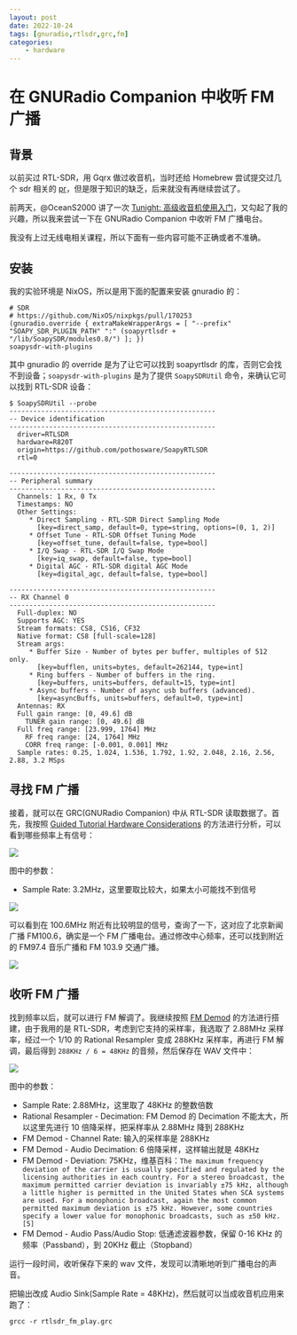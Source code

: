 ```yaml
---
layout: post
date: 2022-10-24
tags: [gnuradio,rtlsdr,grc,fm]
categories:
    - hardware
---
```


# 在 GNURadio Companion 中收听 FM 广播

## 背景

以前买过 RTL-SDR，用 Gqrx 做过收音机，当时还给 Homebrew 尝试提交过几个 sdr 相关的 [pr](https://github.com/Homebrew/legacy-homebrew/pulls?q=is%3Apr+author%3Ajiegec+)，但是限于知识的缺乏，后来就没有再继续尝试了。

前两天，@OceanS2000 讲了一次 [Tunight: 高级收音机使用入门](https://tuna.moe/event/2022/hacking-radio/)，又勾起了我的兴趣，所以我来尝试一下在 GNURadio Companion 中收听 FM 广播电台。

我没有上过无线电相关课程，所以下面有一些内容可能不正确或者不准确。

<!-- more -->

## 安装

我的实验环境是 NixOS，所以是用下面的配置来安装 gnuradio 的：

```
# SDR
# https://github.com/NixOS/nixpkgs/pull/170253
(gnuradio.override { extraMakeWrapperArgs = [ "--prefix" "SOAPY_SDR_PLUGIN_PATH" ":" (soapyrtlsdr + "/lib/SoapySDR/modules0.8/") ]; })
soapysdr-with-plugins
```

其中 gnuradio 的 override 是为了让它可以找到 soapyrtlsdr 的库，否则它会找不到设备；`soapysdr-with-plugins` 是为了提供 `SoapySDRUtil` 命令，来确认它可以找到 RTL-SDR 设备：

```shell
$ SoapySDRUtil --probe
----------------------------------------------------
-- Device identification
----------------------------------------------------
  driver=RTLSDR
  hardware=R820T
  origin=https://github.com/pothosware/SoapyRTLSDR
  rtl=0

----------------------------------------------------
-- Peripheral summary
----------------------------------------------------
  Channels: 1 Rx, 0 Tx
  Timestamps: NO
  Other Settings:
     * Direct Sampling - RTL-SDR Direct Sampling Mode
       [key=direct_samp, default=0, type=string, options=(0, 1, 2)]
     * Offset Tune - RTL-SDR Offset Tuning Mode
       [key=offset_tune, default=false, type=bool]
     * I/Q Swap - RTL-SDR I/Q Swap Mode
       [key=iq_swap, default=false, type=bool]
     * Digital AGC - RTL-SDR digital AGC Mode
       [key=digital_agc, default=false, type=bool]

----------------------------------------------------
-- RX Channel 0
----------------------------------------------------
  Full-duplex: NO
  Supports AGC: YES
  Stream formats: CS8, CS16, CF32
  Native format: CS8 [full-scale=128]
  Stream args:
     * Buffer Size - Number of bytes per buffer, multiples of 512 only.
       [key=bufflen, units=bytes, default=262144, type=int]
     * Ring buffers - Number of buffers in the ring.
       [key=buffers, units=buffers, default=15, type=int]
     * Async buffers - Number of async usb buffers (advanced).
       [key=asyncBuffs, units=buffers, default=0, type=int]
  Antennas: RX
  Full gain range: [0, 49.6] dB
    TUNER gain range: [0, 49.6] dB
  Full freq range: [23.999, 1764] MHz
    RF freq range: [24, 1764] MHz
    CORR freq range: [-0.001, 0.001] MHz
  Sample rates: 0.25, 1.024, 1.536, 1.792, 1.92, 2.048, 2.16, 2.56, 2.88, 3.2 MSps
```

## 寻找 FM 广播

接着，就可以在 GRC(GNURadio Companion) 中从 RTL-SDR 读取数据了。首先，我按照 [Guided Tutorial Hardware Considerations](https://wiki.gnuradio.org/index.php/Guided_Tutorial_Hardware_Considerations) 的方法进行分析，可以看到哪些频率上有信号：

![](/images/rtlsdr-analyze.png)

图中的参数：

- Sample Rate: 3.2MHz，这里要取比较大，如果太小可能找不到信号

![](/images/rtlsdr-analyze-waterfall.png)

可以看到在 100.6MHz 附近有比较明显的信号，查询了一下，这对应了北京新闻广播 FM100.6，确实是一个 FM 广播电台。通过修改中心频率，还可以找到附近的 FM97.4 音乐广播和 FM 103.9 交通广播。

![](/images/rtlsdr-analyze-waterfall-fm974.png)

## 收听 FM 广播

找到频率以后，就可以进行 FM 解调了。我继续按照 [FM Demod](https://wiki.gnuradio.org/index.php/FM_Demod) 的方法进行搭建，由于我用的是 RTL-SDR，考虑到它支持的采样率，我选取了 2.88MHz 采样率，经过一个 1/10 的 Rational Resampler 变成 288KHz 采样率，再进行 FM 解调，最后得到 `288KHz / 6 = 48KHz` 的音频，然后保存在 WAV 文件中：

![](/images/rtlsdr-fm.png)

图中的参数：

- Sample Rate: 2.88MHz，这里取了 48KHz 的整数倍数
- Rational Resampler - Decimation: FM Demod 的 Decimation 不能太大，所以这里先进行 10 倍降采样，把采样率从 2.88MHz 降到 288KHz
- FM Demod - Channel Rate: 输入的采样率是 288KHz
- FM Demod - Audio Decimation: 6 倍降采样，这样输出就是 48KHz
- FM Demod - Deviation: 75KHz，维基百科：`The maximum frequency deviation of the carrier is usually specified and regulated by the licensing authorities in each country. For a stereo broadcast, the maximum permitted carrier deviation is invariably ±75 kHz, although a little higher is permitted in the United States when SCA systems are used. For a monophonic broadcast, again the most common permitted maximum deviation is ±75 kHz. However, some countries specify a lower value for monophonic broadcasts, such as ±50 kHz.[5]`
- FM Demod - Audio Pass/Audio Stop: 低通滤波器参数，保留 0-16 KHz 的频率（Passband），到 20KHz 截止（Stopband）

运行一段时间，收听保存下来的 wav 文件，发现可以清晰地听到广播电台的声音。

把输出改成 Audio Sink(Sample Rate = 48KHz)，然后就可以当成收音机应用来跑了：

```shell
grcc -r rtlsdr_fm_play.grc
```